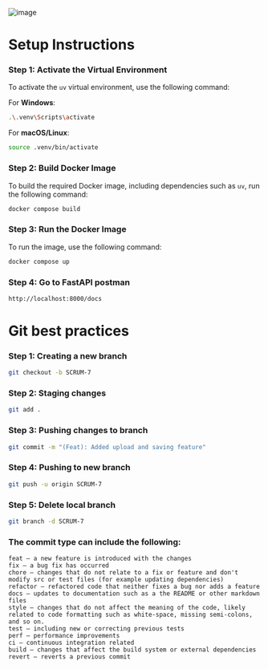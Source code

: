 ![image](https://github.com/user-attachments/assets/ff7eb7d7-08b7-4d34-b93a-f27bcb35fee8)


# Setup Instructions

### Step 1: Activate the Virtual Environment
To activate the `uv` virtual environment, use the following command:

For **Windows**:
```bash
.\.venv\Scripts\activate
```

For **macOS/Linux**:
```bash
source .venv/bin/activate
```

### Step 2: Build Docker Image
To build the required Docker image, including dependencies such as `uv`, run the following command:

```bash
docker compose build
```

### Step 3: Run the Docker Image
To run the image, use the following command:

```bash
docker compose up 
```
### Step 4: Go to FastAPI postman

```bash
http://localhost:8000/docs   
```

# Git best practices

### Step 1: Creating a new branch
```bash
git checkout -b SCRUM-7
```

### Step 2: Staging changes
```bash
git add .
```

### Step 3: Pushing changes to branch
```bash
git commit -m "(Feat): Added upload and saving feature"
```

### Step 4: Pushing to new branch 
```bash
git push -u origin SCRUM-7
```

### Step 5: Delete local branch
```bash
git branch -d SCRUM-7
```

### The commit type can include the following:

    feat – a new feature is introduced with the changes
    fix – a bug fix has occurred
    chore – changes that do not relate to a fix or feature and don't modify src or test files (for example updating dependencies)
    refactor – refactored code that neither fixes a bug nor adds a feature
    docs – updates to documentation such as a the README or other markdown files
    style – changes that do not affect the meaning of the code, likely related to code formatting such as white-space, missing semi-colons, and so on.
    test – including new or correcting previous tests
    perf – performance improvements
    ci – continuous integration related
    build – changes that affect the build system or external dependencies
    revert – reverts a previous commit


